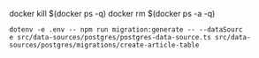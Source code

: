 docker kill $(docker ps -q)
docker rm $(docker ps -a -q)

```
dotenv -e .env -- npm run migration:generate -- --dataSourc
e src/data-sources/postgres/postgres-data-source.ts src/data- 
sources/postgres/migrations/create-article-table
```
